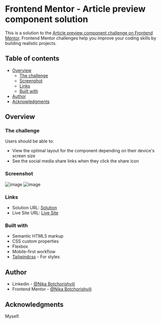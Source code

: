 # Frontend Mentor - Article preview component solution

This is a solution to the [Article preview component challenge on Frontend Mentor](https://www.frontendmentor.io/challenges/article-preview-component-dYBN_pYFT). Frontend Mentor challenges help you improve your coding skills by building realistic projects. 

## Table of contents

- [Overview](#overview)
  - [The challenge](#the-challenge)
  - [Screenshot](#screenshot)
  - [Links](#links)
  - [Built with](#built-with)
- [Author](#author)
- [Acknowledgments](#acknowledgments)

## Overview

### The challenge

Users should be able to:

- View the optimal layout for the component depending on their device's screen size
- See the social media share links when they click the share icon

### Screenshot

![image](https://github.com/NikaBotchorishvili/article-preview-component/assets/58900787/e0b8a14b-b998-4e27-b998-e1d293f8dc5e)
![image](https://github.com/NikaBotchorishvili/article-preview-component/assets/58900787/8b53e84e-65c3-4f73-b8d5-8794f5997b74)

### Links

- Solution URL: [Solution](https://www.frontendmentor.io/solutions/article-preview-component-built-with-plain-web-and-tailwindcss-ITqylVJSwK)
- Live Site URL: [Live Site](https://article-preview-component-two-lac.vercel.app/)

### Built with

- Semantic HTML5 markup
- CSS custom properties
- Flexbox
- Mobile-first workflow
- [Tailwindcss](https://tailwindcss.com/) - For styles

## Author

- Linkedin - [@Nika Botchorishvili](https://www.linkedin.com/in/nika-botchorishvili-a27b09234/)
- Frontend Mentor - [@Nika Botchorishvili](https://www.frontendmentor.io/profile/NikaBotchorishvili)

## Acknowledgments

Myself.
